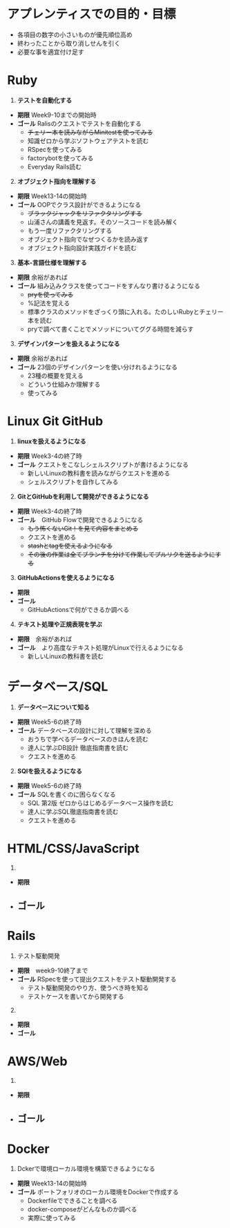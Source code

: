 # アプレンティスでの目的・目標
- 各項目の数字の小さいものが優先順位高め
- 終わったことから取り消しせんを引く
- 必要な事を適宜付け足す
# Ruby
1. **テストを自動化する**
-  **期限** Week9-10までの開始時
- **ゴール** Ralisのクエストでテストを自動化する
    - ~~チェリー本を読みながらMinitestを使ってみる~~
    - 知識ゼロから学ぶソフトウェアテストを読む
    - RSpecを使ってみる
    - factorybotを使ってみる
    - Everyday Rails読む 

2. **オブジェクト指向を理解する**
- **期限** Week13-14の開始時
- **ゴール** OOPでクラス設計ができるようになる
    - ~~ブラックジャックをリファクタリングする~~
    - 山浦さんの講義を見返す。そのソースコードを読み解く
    - もう一度リファクタリングする
    - オブジェクト指向でなぜつくるかを読み返す
    - オブジェクト指向設計実践ガイドを読む

3. **基本-言語仕様を理解する**
- **期限** 余裕があれば
- **ゴール** 組み込みクラスを使ってコードをすんなり書けるようになる
    - ~~pryを使ってみる~~
    - %記法を覚える
    - 標準クラスのメソッドをざっくり頭に入れる。たのしいRubyとチェリー本を読む
    - pryで調べて書くことでメソッドについてググる時間を減らす

3. **デザインパターンを扱えるようになる**
- **期限** 余裕があれば
- **ゴール** 23個のデザインパターンを使い分けれるようになる
    - 23種の概要を覚える
    - どういう仕組みか理解する
    - 使ってみる


# Linux Git GitHub
1. **linuxを扱えるようになる**
- **期限** Week3-4の終了時
- **ゴール** クエストをこなしシェルスクリプトが書けるようになる
    - 新しいLinuxの教科書を読みながらクエストを進める
    - シェルスクリプトを自作してみる

2. **GitとGitHubを利用して開発ができるようになる**
- **期限** Week3-4の終了時
- **ゴール**　GitHub Flowで開発できるようになる
    - ~~もう怖くないGit！を見て内容をまとめる~~
    - クエストを進める
    - ~~stashとtagを使えるようになる~~
    - ~~その後の作業は全てブランチを分けて作業してプルリクを送るようにする~~

3. **GitHubActionsを使えるようになる**
- **期限**
- **ゴール**
    - GitHubActionsで何ができるか調べる

4. **テキスト処理や正規表現を学ぶ**
- **期限**　余裕があれば
- **ゴール**　より高度なテキスト処理がLinuxで行えるようになる
    - 新しいLinuxの教科書を読む


# データベース/SQL
1. **データベースについて知る**
- **期限** Week5-6の終了時
- **ゴール** データベースの設計に対して理解を深める
    - おうちで学べるデータベースのきほんを読む
    - 達人に学ぶDB設計 徹底指南書を読む
    - クエストを進める

2. **SQlを扱えるようになる**
- **期限** Week5-6の終了時
- **ゴール** SQLを書くのに困らなくなる
    - SQL 第2版 ゼロからはじめるデータベース操作を読む
    - 達人に学ぶSQL徹底指南書を読む
    - クエストを進める


# HTML/CSS/JavaScript
1. 
- **期限**
- **ゴール**
    - 


# Rails
1. テスト駆動開発
- **期限**　week9-10終了まで
- **ゴール** RSpecを使って提出クエストをテスト駆動開発する
    - テスト駆動開発のやり方、使うべき時を知る
    - テストケースを書いてから開発する
2. 
- **期限**
- **ゴール**

# AWS/Web
1. 
- **期限**
- **ゴール**
    - 


# Docker
1. Dckerで環境ローカル環境を構築できるようになる
- **期限** Week13-14の開始時
- **ゴール** ポートフォリオのローカル環境をDockerで作成する
    - Dockerfileでできることを調べる
    - docker-composeがどんなものか調べる
    - 実際に使ってみる

